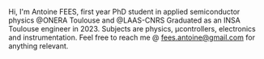 Hi, I'm Antoine FEES, first year PhD student in applied semiconductor physics @ONERA Toulouse and @LAAS-CNRS
Graduated as an INSA Toulouse engineer in 2023. 
Subjects are physics, µcontrollers, electronics and instrumentation. 
Feel free to reach me @ fees.antoine@gmail.com for anything relevant. 
